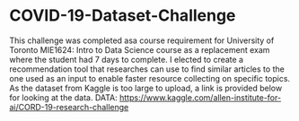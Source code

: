 # COVID-19-Dataset-Challenge
This challenge was completed asa course requirement for University of Toronto MIE1624: Intro to Data Science course as a replacement exam where the student had 7 days to complete. I elected to create a recommendation tool that researches can use to find similar articles to the one used as an input to enable faster resource collecting on specific topics.
As the dataset from Kaggle is too large to upload, a link is provided below for looking at the data.
DATA: https://www.kaggle.com/allen-institute-for-ai/CORD-19-research-challenge
